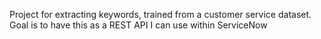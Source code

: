 Project for extracting keywords, trained from a customer service dataset. Goal is to have this as a REST API I can use within ServiceNow

